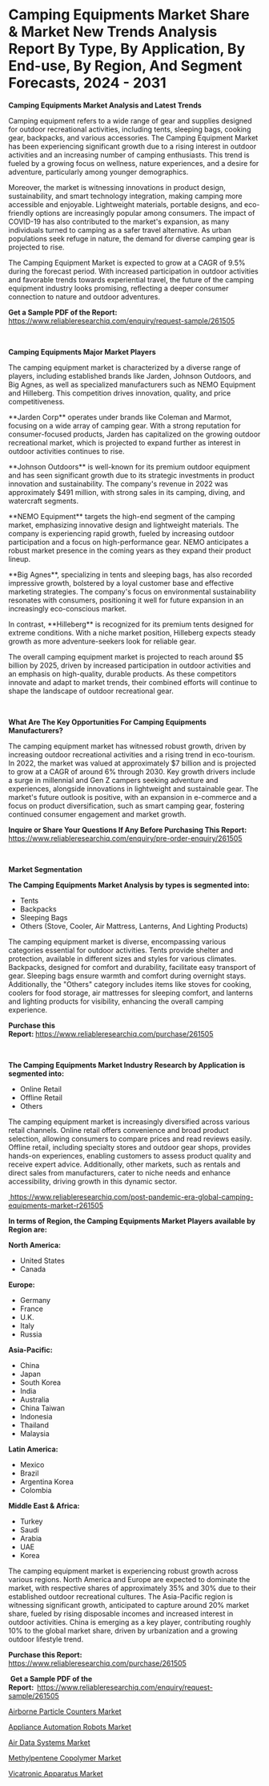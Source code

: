 <p><h1>Camping Equipments Market Share & Market New Trends Analysis Report By Type, By Application, By End-use, By Region, And Segment Forecasts, 2024 - 2031</h1></p><p><strong>Camping Equipments Market Analysis and Latest Trends</strong></p>
<p><p>Camping equipment refers to a wide range of gear and supplies designed for outdoor recreational activities, including tents, sleeping bags, cooking gear, backpacks, and various accessories. The Camping Equipment Market has been experiencing significant growth due to a rising interest in outdoor activities and an increasing number of camping enthusiasts. This trend is fueled by a growing focus on wellness, nature experiences, and a desire for adventure, particularly among younger demographics.</p><p>Moreover, the market is witnessing innovations in product design, sustainability, and smart technology integration, making camping more accessible and enjoyable. Lightweight materials, portable designs, and eco-friendly options are increasingly popular among consumers. The impact of COVID-19 has also contributed to the market's expansion, as many individuals turned to camping as a safer travel alternative. As urban populations seek refuge in nature, the demand for diverse camping gear is projected to rise.</p><p>The Camping Equipment Market is expected to grow at a CAGR of 9.5% during the forecast period. With increased participation in outdoor activities and favorable trends towards experiential travel, the future of the camping equipment industry looks promising, reflecting a deeper consumer connection to nature and outdoor adventures.</p></p>
<p><strong>Get a Sample PDF of the Report:&nbsp;</strong> <a href="https://www.reliableresearchiq.com/enquiry/request-sample/261505?utm_campaign=99&utm_medium=2&utm_source=Github&utm_content=ia&utm_term=31102024&utm_id=camping-equipments">https://www.reliableresearchiq.com/enquiry/request-sample/261505</a></p>
<p>&nbsp;</p>
<p><strong>Camping Equipments Major Market Players</strong></p>
<p><p>The camping equipment market is characterized by a diverse range of players, including established brands like Jarden, Johnson Outdoors, and Big Agnes, as well as specialized manufacturers such as NEMO Equipment and Hilleberg. This competition drives innovation, quality, and price competitiveness.</p><p>**Jarden Corp** operates under brands like Coleman and Marmot, focusing on a wide array of camping gear. With a strong reputation for consumer-focused products, Jarden has capitalized on the growing outdoor recreational market, which is projected to expand further as interest in outdoor activities continues to rise.</p><p>**Johnson Outdoors** is well-known for its premium outdoor equipment and has seen significant growth due to its strategic investments in product innovation and sustainability. The company's revenue in 2022 was approximately $491 million, with strong sales in its camping, diving, and watercraft segments.</p><p>**NEMO Equipment** targets the high-end segment of the camping market, emphasizing innovative design and lightweight materials. The company is experiencing rapid growth, fueled by increasing outdoor participation and a focus on high-performance gear. NEMO anticipates a robust market presence in the coming years as they expand their product lineup.</p><p>**Big Agnes**, specializing in tents and sleeping bags, has also recorded impressive growth, bolstered by a loyal customer base and effective marketing strategies. The company's focus on environmental sustainability resonates with consumers, positioning it well for future expansion in an increasingly eco-conscious market.</p><p>In contrast, **Hilleberg** is recognized for its premium tents designed for extreme conditions. With a niche market position, Hilleberg expects steady growth as more adventure-seekers look for reliable gear.</p><p>The overall camping equipment market is projected to reach around $5 billion by 2025, driven by increased participation in outdoor activities and an emphasis on high-quality, durable products. As these competitors innovate and adapt to market trends, their combined efforts will continue to shape the landscape of outdoor recreational gear.</p></p>
<p>&nbsp;</p>
<p><strong>What Are The Key Opportunities For Camping Equipments Manufacturers?</strong></p>
<p><p>The camping equipment market has witnessed robust growth, driven by increasing outdoor recreational activities and a rising trend in eco-tourism. In 2022, the market was valued at approximately $7 billion and is projected to grow at a CAGR of around 6% through 2030. Key growth drivers include a surge in millennial and Gen Z campers seeking adventure and experiences, alongside innovations in lightweight and sustainable gear. The market's future outlook is positive, with an expansion in e-commerce and a focus on product diversification, such as smart camping gear, fostering continued consumer engagement and market growth.</p></p>
<p><strong>Inquire or Share Your Questions If Any Before Purchasing This Report:</strong> <a href="https://www.reliableresearchiq.com/enquiry/pre-order-enquiry/261505?utm_campaign=99&utm_medium=2&utm_source=Github&utm_content=ia&utm_term=31102024&utm_id=camping-equipments">https://www.reliableresearchiq.com/enquiry/pre-order-enquiry/261505</a></p>
<p>&nbsp;</p>
<p><strong>Market Segmentation</strong></p>
<p><strong>The Camping Equipments Market Analysis by types is segmented into:</strong></p>
<p><ul><li>Tents</li><li>Backpacks</li><li>Sleeping Bags</li><li>Others (Stove, Cooler, Air Mattress, Lanterns, And Lighting Products)</li></ul></p>
<p><p>The camping equipment market is diverse, encompassing various categories essential for outdoor activities. Tents provide shelter and protection, available in different sizes and styles for various climates. Backpacks, designed for comfort and durability, facilitate easy transport of gear. Sleeping bags ensure warmth and comfort during overnight stays. Additionally, the "Others" category includes items like stoves for cooking, coolers for food storage, air mattresses for sleeping comfort, and lanterns and lighting products for visibility, enhancing the overall camping experience.</p></p>
<p><strong>Purchase this Report:&nbsp;</strong><a href="https://www.reliableresearchiq.com/purchase/261505?utm_campaign=99&utm_medium=2&utm_source=Github&utm_content=ia&utm_term=31102024&utm_id=camping-equipments">https://www.reliableresearchiq.com/purchase/261505</a></p>
<p>&nbsp;</p>
<p><strong>The Camping Equipments Market Industry Research by Application is segmented into:</strong></p>
<p><ul><li>Online Retail</li><li>Offline Retail</li><li>Others</li></ul></p>
<p><p>The camping equipment market is increasingly diversified across various retail channels. Online retail offers convenience and broad product selection, allowing consumers to compare prices and read reviews easily. Offline retail, including specialty stores and outdoor gear shops, provides hands-on experiences, enabling customers to assess product quality and receive expert advice. Additionally, other markets, such as rentals and direct sales from manufacturers, cater to niche needs and enhance accessibility, driving growth in this dynamic sector.</p></p>
<p><a href="https://www.reliableresearchiq.com/post-pandemic-era-global-camping-equipments-market-r261505?utm_campaign=99&utm_medium=2&utm_source=Github&utm_content=ia&utm_term=31102024&utm_id=camping-equipments">&nbsp;https://www.reliableresearchiq.com/post-pandemic-era-global-camping-equipments-market-r261505</a></p>
<p><strong>In terms of Region, the Camping Equipments Market Players available by Region are:</strong></p>
<p>
    <p> <strong> North America: </strong>
        <ul>
            <li>United States</li>
            <li>Canada</li>
        </ul>
        </p> 
    <p> <strong> Europe: </strong>
        <ul>
            <li>Germany</li>
            <li>France</li>
            <li>U.K.</li>
            <li>Italy</li>
            <li>Russia</li>
        </ul>
        </p> 
    <p> <strong> Asia-Pacific: </strong>
        <ul>
            <li>China</li>
            <li>Japan</li>
            <li>South Korea</li>
            <li>India</li>
            <li>Australia</li>
            <li>China Taiwan</li>
            <li>Indonesia</li>
            <li>Thailand</li>
            <li>Malaysia</li>
        </ul>
        </p> 
    <p> <strong> Latin America: </strong>
        <ul>
            <li>Mexico</li>
            <li>Brazil</li>
            <li>Argentina Korea</li>
            <li>Colombia</li>
        </ul>
        </p> 
    <p> <strong> Middle East & Africa: </strong>
        <ul>
            <li>Turkey</li>
            <li>Saudi</li>
            <li>Arabia</li>
            <li>UAE</li>
            <li>Korea</li>
        </ul>
    </p>
    </p>
<p><p>The camping equipment market is experiencing robust growth across various regions. North America and Europe are expected to dominate the market, with respective shares of approximately 35% and 30% due to their established outdoor recreational cultures. The Asia-Pacific region is witnessing significant growth, anticipated to capture around 20% market share, fueled by rising disposable incomes and increased interest in outdoor activities. China is emerging as a key player, contributing roughly 10% to the global market share, driven by urbanization and a growing outdoor lifestyle trend.</p></p>
<p><strong>Purchase this Report: </strong><a href="https://www.reliableresearchiq.com/purchase/261505?utm_campaign=99&utm_medium=2&utm_source=Github&utm_content=ia&utm_term=31102024&utm_id=camping-equipments">https://www.reliableresearchiq.com/purchase/261505</a></p>
<p>&nbsp;<strong>Get a Sample PDF of the Report:&nbsp;&nbsp;</strong><a href="https://www.reliableresearchiq.com/enquiry/request-sample/261505?utm_campaign=99&utm_medium=2&utm_source=Github&utm_content=ia&utm_term=31102024&utm_id=camping-equipments">https://www.reliableresearchiq.com/enquiry/request-sample/261505</a></p>
<p><strong></strong></p>
<p><p><a href="https://github.com/danyelltzmol/Market-Research-Report-List-1/blob/main/airborne-particle-counters-market.md?utm_campaign=99&utm_medium=2&utm_source=Github&utm_content=ia&utm_term=31102024&utm_id=camping-equipments">Airborne Particle Counters Market</a></p><p><a href="https://issuu.com/reportprime-2/docs/appliance-automation-robots-market-_75e3c162f971aa?utm_campaign=99&utm_medium=2&utm_source=Github&utm_content=ia&utm_term=31102024&utm_id=camping-equipments">Appliance Automation Robots Market</a></p><p><a href="https://github.com/shebaharrifx/Market-Research-Report-List-1/blob/main/air-data-systems-market.md?utm_campaign=99&utm_medium=2&utm_source=Github&utm_content=ia&utm_term=31102024&utm_id=camping-equipments">Air Data Systems Market</a></p><p><a href="https://www.linkedin.com/pulse/methylpentene-copolymer-market-penetration-strategies-untapped-vzkke?utm_campaign=99&utm_medium=2&utm_source=Github&utm_content=ia&utm_term=31102024&utm_id=camping-equipments">Methylpentene Copolymer Market</a></p><p><a href="https://www.linkedin.com/pulse/investment-opportunities-vicatronic-apparatus-sector-risk-analysis-p7m6e?utm_campaign=99&utm_medium=2&utm_source=Github&utm_content=ia&utm_term=31102024&utm_id=camping-equipments">Vicatronic Apparatus Market</a></p></p>